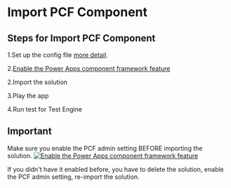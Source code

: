 # Import PCF Component
## Steps for Import PCF Component

1.Set up the config file [more detail](https://github.com/microsoft/PowerApps-TestEngine#import-a-sample-solution).

2.[Enable the Power Apps component framework feature](https://docs.microsoft.com/en-us/power-apps/developer/component-framework/component-framework-for-canvas-apps#enable-the-power-apps-component-framework-feature)

2.Import the solution

3.Play the app

4.Run test for Test Engine
## Important
Make sure you enable the PCF admin setting BEFORE importing the solution. [![Enable the Power Apps component framework feature](https://docs.microsoft.com/en-us/power-apps/developer/component-framework/component-framework-for-canvas-apps#enable-the-power-apps-component-framework-feature)](https://github.com/microsoft/PowerApps-TestEngine/actions/workflows/build-test.yml)

If you didn't have it enabled before, you have to delete the solution, enable the PCF admin setting, re-import the solution.
